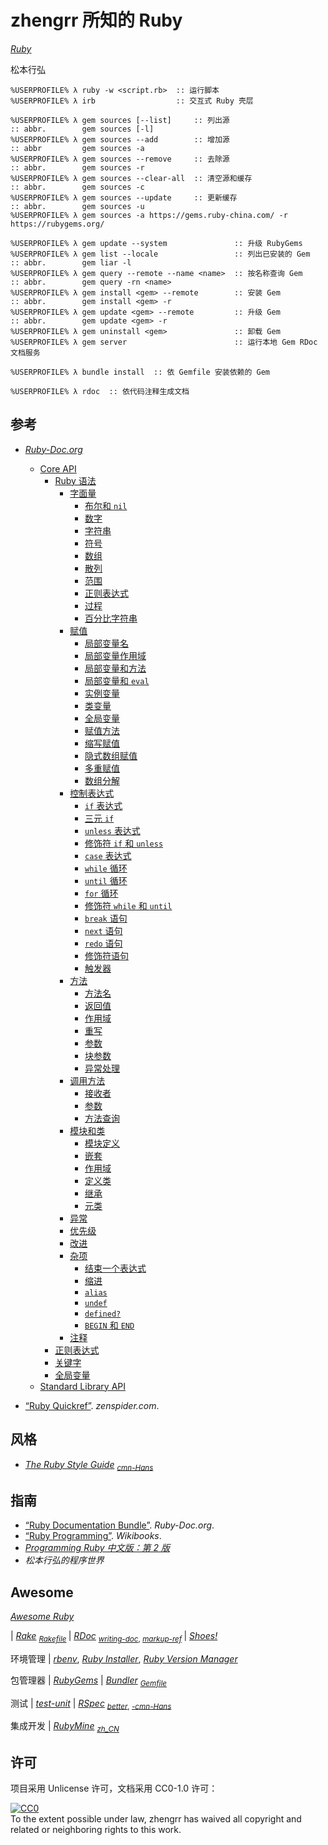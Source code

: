 # zhengrr 所知的 Ruby

[*Ruby*](https://www.ruby-lang.org/ "Ruby, 1995")

松本行弘

```cmder
%USERPROFILE% λ ruby -w <script.rb>  :: 运行脚本
%USERPROFILE% λ irb                  :: 交互式 Ruby 壳层

%USERPROFILE% λ gem sources [--list]     :: 列出源
:: abbr.        gem sources [-l]
%USERPROFILE% λ gem sources --add        :: 增加源
:: abbr         gem sources -a
%USERPROFILE% λ gem sources --remove     :: 去除源
:: abbr.        gem sources -r
%USERPROFILE% λ gem sources --clear-all  :: 清空源和缓存
:: abbr.        gem sources -c
%USERPROFILE% λ gem sources --update     :: 更新缓存
:: abbr.        gem sources -u
%USERPROFILE% λ gem sources -a https://gems.ruby-china.com/ -r https://rubygems.org/

%USERPROFILE% λ gem update --system               :: 升级 RubyGems
%USERPROFILE% λ gem list --locale                 :: 列出已安装的 Gem
:: abbr.        gem liar -l
%USERPROFILE% λ gem query --remote --name <name>  :: 按名称查询 Gem
:: abbr.        gem query -rn <name>
%USERPROFILE% λ gem install <gem> --remote        :: 安装 Gem
:: abbr.        gem install <gem> -r
%USERPROFILE% λ gem update <gem> --remote         :: 升级 Gem
:: abbr.        gem update <gem> -r
%USERPROFILE% λ gem uninstall <gem>               :: 卸载 Gem
%USERPROFILE% λ gem server                        :: 运行本地 Gem RDoc 文档服务

%USERPROFILE% λ bundle install  :: 依 Gemfile 安装依赖的 Gem

%USERPROFILE% λ rdoc  :: 依代码注释生成文档
```

## 参考

*   [*Ruby-Doc.org*](https://ruby-doc.org/)
    *   [Core API](https://ruby-doc.org/core/)
        *   [Ruby 语法](https://ruby-doc.org/core/doc/syntax_rdoc.html)
            *   [字面量](https://ruby-doc.org/core/doc/syntax/literals_rdoc.html)
                *   [布尔和 `nil`](https://ruby-doc.org/core/doc/syntax/literals_rdoc.html#label-Booleans+and+nil)
                *   [数字](https://ruby-doc.org/core/doc/syntax/literals_rdoc.html)
                *   [字符串](https://ruby-doc.org/core/doc/syntax/literals_rdoc.html#label-Strings)
                *   [符号](https://ruby-doc.org/core/doc/syntax/literals_rdoc.html#label-Symbols)
                *   [数组](https://ruby-doc.org/core/doc/syntax/literals_rdoc.html#label-Arrays)
                *   [散列](https://ruby-doc.org/core/doc/syntax/literals_rdoc.html#label-Hashes)
                *   [范围](https://ruby-doc.org/core/doc/syntax/literals_rdoc.html#label-Ranges)
                *   [正则表达式](https://ruby-doc.org/core/doc/syntax/literals_rdoc.html#label-Regular+Expressions)
                *   [过程](https://ruby-doc.org/core/doc/syntax/literals_rdoc.html#label-Procs)
                *   [百分比字符串](https://ruby-doc.org/core/doc/syntax/literals_rdoc.html#label-Percent+Strings)
            *   [赋值](https://ruby-doc.org/core/doc/syntax/assignment_rdoc.html)
                *   [局部变量名](https://ruby-doc.org/core/doc/syntax/assignment_rdoc.html#label-Local+Variable+Names)
                *   [局部变量作用域](https://ruby-doc.org/core/doc/syntax/assignment_rdoc.html#label-Local+Variable+Scope)
                *   [局部变量和方法](https://ruby-doc.org/core/doc/syntax/assignment_rdoc.html#label-Local+Variables+and+Methods)
                *   [局部变量和 `eval`](https://ruby-doc.org/core/doc/syntax/assignment_rdoc.html#label-Local+Variables+and+eval)
                *   [实例变量](https://ruby-doc.org/core/doc/syntax/assignment_rdoc.html#label-Instance+Variables)
                *   [类变量](https://ruby-doc.org/core/doc/syntax/assignment_rdoc.html#label-Class+Variables)
                *   [全局变量](https://ruby-doc.org/core/doc/syntax/assignment_rdoc.html#label-Global+Variables)
                *   [赋值方法](https://ruby-doc.org/core/doc/syntax/assignment_rdoc.html#label-Assignment+Methods)
                *   [缩写赋值](https://ruby-doc.org/core/doc/syntax/assignment_rdoc.html#label-Abbreviated+Assignment)
                *   [隐式数组赋值](https://ruby-doc.org/core/doc/syntax/assignment_rdoc.html#label-Implicit+Array+Assignment)
                *   [多重赋值](https://ruby-doc.org/core/doc/syntax/assignment_rdoc.html#label-Multiple+Assignment)
                *   [数组分解](https://ruby-doc.org/core/doc/syntax/assignment_rdoc.html#label-Array+Decomposition)
            *   [控制表达式](https://ruby-doc.org/core/doc/syntax/control_expressions_rdoc.html)
                *   [`if` 表达式](https://ruby-doc.org/core/doc/syntax/control_expressions_rdoc.html#label-if+Expression)
                *   [三元 `if`](https://ruby-doc.org/core/doc/syntax/control_expressions_rdoc.html#label-Ternary+if)
                *   [`unless` 表达式](https://ruby-doc.org/core/doc/syntax/control_expressions_rdoc.html#label-unless+Expression)
                *   [修饰符 `if` 和 `unless`](https://ruby-doc.org/core/doc/syntax/control_expressions_rdoc.html#label-Modifier+if+and+unless)
                *   [`case` 表达式](https://ruby-doc.org/core/doc/syntax/control_expressions_rdoc.html#label-case+Expression)
                *   [`while` 循环](https://ruby-doc.org/core/doc/syntax/control_expressions_rdoc.html#label-while+Loop)
                *   [`until` 循环](https://ruby-doc.org/core/doc/syntax/control_expressions_rdoc.html#label-until+Loop)
                *   [`for` 循环](https://ruby-doc.org/core/doc/syntax/control_expressions_rdoc.html#label-for+Loop)
                *   [修饰符 `while` 和 `until`](https://ruby-doc.org/core/doc/syntax/control_expressions_rdoc.html#label-Modifier+while+and+until)
                *   [`break` 语句](https://ruby-doc.org/core/doc/syntax/control_expressions_rdoc.html#label-break+Statement)
                *   [`next` 语句](https://ruby-doc.org/core/doc/syntax/control_expressions_rdoc.html#label-next+Statement)
                *   [`redo` 语句](https://ruby-doc.org/core/doc/syntax/control_expressions_rdoc.html#label-redo+Statement)
                *   [修饰符语句](https://ruby-doc.org/core/doc/syntax/control_expressions_rdoc.html#label-Modifier+Statements)
                *   [触发器](https://ruby-doc.org/core/doc/syntax/control_expressions_rdoc.html#label-Flip-Flop)
            *   [方法](https://ruby-doc.org/core/doc/syntax/methods_rdoc.html)
                *   [方法名](https://ruby-doc.org/core/doc/syntax/methods_rdoc.html#label-Method+Names)
                *   [返回值](https://ruby-doc.org/core/doc/syntax/methods_rdoc.html#label-Return+Values)
                *   [作用域](https://ruby-doc.org/core/doc/syntax/methods_rdoc.html#label-Scope)
                *   [重写](https://ruby-doc.org/core/doc/syntax/methods_rdoc.html#label-Overriding)
                *   [参数](https://ruby-doc.org/core/doc/syntax/methods_rdoc.html#label-Arguments)
                *   [块参数](https://ruby-doc.org/core/doc/syntax/methods_rdoc.html#label-Block+Argument)
                *   [异常处理](https://ruby-doc.org/core/doc/syntax/methods_rdoc.html#label-Exception+Handling)
            *   [调用方法](https://ruby-doc.org/core/doc/syntax/calling_methods_rdoc.html)
                *   [接收者](https://ruby-doc.org/core/doc/syntax/calling_methods_rdoc.html#label-Receiver)
                *   [参数](https://ruby-doc.org/core/doc/syntax/calling_methods_rdoc.html#label-Arguments)
                *   [方法查询](https://ruby-doc.org/core/doc/syntax/calling_methods_rdoc.html#label-Method+Lookup)
            *   [模块和类](https://ruby-doc.org/core/doc/syntax/modules_and_classes_rdoc.html)
                *   [模块定义](https://ruby-doc.org/core/doc/syntax/modules_and_classes_rdoc.html#label-Module+Definition)
                *   [嵌套](https://ruby-doc.org/core/doc/syntax/modules_and_classes_rdoc.html#label-Nesting)
                *   [作用域](https://ruby-doc.org/core/doc/syntax/modules_and_classes_rdoc.html#label-Scope)
                *   [定义类](https://ruby-doc.org/core/doc/syntax/modules_and_classes_rdoc.html#label-Defining+a+class)
                *   [继承](https://ruby-doc.org/core/doc/syntax/modules_and_classes_rdoc.html#label-Inheritance)
                *   [元类](https://ruby-doc.org/core/doc/syntax/modules_and_classes_rdoc.html#label-Singleton+Classes)
            *   [异常](https://ruby-doc.org/core/doc/syntax/exceptions_rdoc.html)
            *   [优先级](https://ruby-doc.org/core/doc/syntax/precedence_rdoc.html)
            *   [改进](https://ruby-doc.org/core/doc/syntax/refinements_rdoc.html)
            *   [杂项](https://ruby-doc.org/core/doc/syntax/miscellaneous_rdoc.html)
                *   [结束一个表达式](https://ruby-doc.org/core/doc/syntax/miscellaneous_rdoc.html#label-Ending+an+Expression)
                *   [缩进](https://ruby-doc.org/core/doc/syntax/miscellaneous_rdoc.html#label-Indentation)
                *   [`alias`](https://ruby-doc.org/core/doc/syntax/miscellaneous_rdoc.html#label-alias)
                *   [`undef`](https://ruby-doc.org/core/doc/syntax/miscellaneous_rdoc.html#label-undef)
                *   [`defined?`](https://ruby-doc.org/core/doc/syntax/miscellaneous_rdoc.html#label-defined-3F)
                *   [`BEGIN` 和 `END`](https://ruby-doc.org/core/doc/syntax/miscellaneous_rdoc.html#label-BEGIN+and+END)
            *   [注释](https://ruby-doc.org/core/doc/syntax/comments_rdoc.html)
        *   [正则表达式](https://ruby-doc.org/core/doc/regexp_rdoc.html)
        *   [关键字](https://ruby-doc.org/core/doc/keywords_rdoc.html)
        *   [全局变量](https://ruby-doc.org/core/doc/globals_rdoc.html)
    *   [Standard Library API](https://ruby-doc.org/stdlib/)

*   [“Ruby Quickref”](http://zenspider.com/ruby/quickref.html). *zenspider.com*.

## 风格

*   [*The Ruby Style Guide*](https://github.com/rubocop-hq/ruby-style-guide) <sub>
        [*cmn-Hans*](https://github.com/JuanitoFatas/ruby-style-guide/blob/master/README-zhCN.md) </sub>

## 指南

*   [“Ruby Documentation Bundle”](https://ruby-doc.org/docs/ruby-doc-bundle/). *Ruby-Doc.org*.
*   [“Ruby Programming”](https://wikibooks.org/wiki/Ruby_Programming). *Wikibooks*.
*   [*Programming Ruby 中文版：第 2 版*](http://zbgb.org/278/ZdocDetail3691109.htm "ISBN 978-7-121-03815-0")
*   *松本行弘的程序世界*

## Awesome

[*Awesome Ruby*](https://awesome-ruby.com/)

| [*Rake*](https://ruby.github.io/rake/) <sub>
      [*Rakefile*](https://ruby.github.io/rake/doc/rakefile_rdoc.html) </sub>
| [*RDoc*](https://ruby.github.io/rdoc/) <sub>
      [*writing-doc*](https://ruby.github.io/rdoc/README_rdoc.html#label-Writing+Documentation),
      [*markup-ref*](https://ruby.github.io/rdoc/RDoc/Markup.html#class-RDoc::Markup-label-RDoc+Markup+Reference) </sub>
| [*Shoes!*](http://shoesrb.com/)

环境管理
| [*rbenv*](https://github.com/rbenv/rbenv),
  [*Ruby Installer*](https://rubyinstaller.org/),
  [*Ruby Version Manager*](https://rvm.io/)

包管理器
| [*RubyGems*](https://rubygems.org/)
| [*Bundler*](https://bundler.io/) <sub>
      [*Gemfile*](https://bundler.io/man/gemfile.5.html) </sub>

测试
| [*test-unit*](https://test-unit.github.io/)
| [*RSpec*](https://rspec.info/) <sub>
      [*better*](http://betterspecs.org/),
      [*-cmn-Hans*](http://betterspecs.org/zh_cn/) </sub>

集成开发
| [*RubyMine*](https://jetbrains.com/ruby/) <sub>
      [*zh_CN*](https://github.com/pingfangx/jetbrains-in-chinese/tree/master/RubyMine) </sub>

## 许可

项目采用 Unlicense 许可，文档采用 CC0-1.0 许可：

<p xmlns:dct="https://purl.org/dc/terms/">
  <a rel="license"
     href="https://creativecommons.org/publicdomain/zero/1.0/">
    <img src="https://licensebuttons.net/p/zero/1.0/88x31.png" style="border-style: none;" alt="CC0" />
  </a>
  <br />
  To the extent possible under law,
  <span resource="[_:publisher]" rel="dct:publisher">
    <span property="dct:title">zhengrr</span></span>
  has waived all copyright and related or neighboring rights to this work.
</p>
